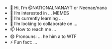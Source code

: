 - 👋 Hi, I’m @NATIONALNANAYT or Neenae/nana
- 👀 I’m interested in ... MEMES
- 🌱 I’m currently learning ...
- 💞️ I’m looking to collaborate on ...
- 📫 How to reach me ...
- 😄 Pronouns: ... he him a to WTF
- ⚡ Fun fact: ...

<!---
NATIONALNANAYT/NATIONALNANAYT is a ✨ special ✨ repository because its `README.md` (this file) appears on your GitHub profile.
You can click the Preview link to take a look at your changes.
--->
